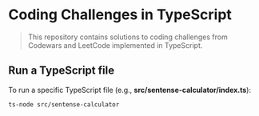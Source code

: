 # Coding Challenges in TypeScript

> This repository contains solutions to coding challenges from Codewars and LeetCode implemented in TypeScript.

## Run a TypeScript file

To run a specific TypeScript file (e.g., **src/sentense-calculator/index.ts**):

`ts-node src/sentense-calculator`
